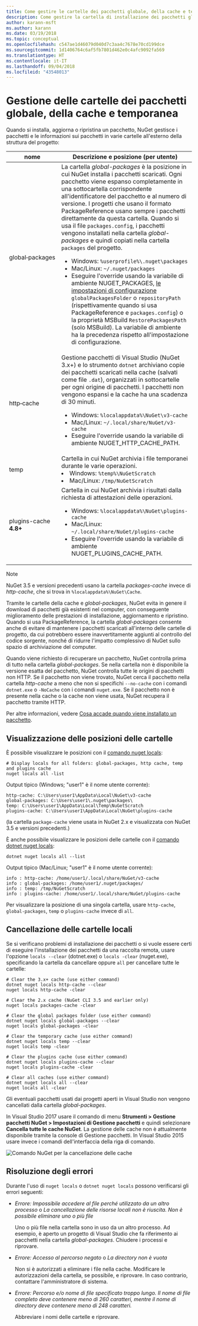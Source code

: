 ```yaml
---
title: Come gestire le cartelle dei pacchetti globale, della cache e temporanea in NuGet
description: Come gestire la cartella di installazione dei pacchetti globale, la cartella della cache dei pacchetti e la cartella temporanea esistenti in un computer, usate durante l'installazione, il ripristino e l'aggiornamento dei pacchetti.
author: karann-msft
ms.author: karann
ms.date: 03/19/2018
ms.topic: conceptual
ms.openlocfilehash: c547ae1d46079d040d7c3aa4c7678e70cd199dce
ms.sourcegitcommit: 1d1406764c6af5fb7801d462e0c4afc9092fa569
ms.translationtype: HT
ms.contentlocale: it-IT
ms.lasthandoff: 09/04/2018
ms.locfileid: "43548013"
---
```

# <a name="managing-the-global-packages-cache-and-temp-folders"></a>Gestione delle cartelle dei pacchetti globale, della cache e temporanea

Quando si installa, aggiorna o ripristina un pacchetto, NuGet gestisce i pacchetti e le informazioni sui pacchetti in varie cartelle all'esterno della struttura del progetto:

| nome | Descrizione e posizione (per utente)|
| --- | --- |
| global&#8209;packages | La cartella *global-packages* è la posizione in cui NuGet installa i pacchetti scaricati. Ogni pacchetto viene espanso completamente in una sottocartella corrispondente all'identificatore del pacchetto e al numero di versione. I progetti che usano il formato PackageReference usano sempre i pacchetti direttamente da questa cartella. Quando si usa il file `packages.config`, i pacchetti vengono installati nella cartella *global-packages* e quindi copiati nella cartella `packages` del progetto.<br/><ul><li>Windows: `%userprofile%\.nuget\packages`</li><li>Mac/Linux: `~/.nuget/packages`</li><li>Eseguire l'override usando la variabile di ambiente NUGET_PACKAGES, [le impostazioni di configurazione](../reference/nuget-config-file.md#config-section) `globalPackagesFolder` o `repositoryPath` (rispettivamente quando si usa PackageReference e `packages.config`) o la proprietà MSBuild `RestorePackagesPath` (solo MSBuild). La variabile di ambiente ha la precedenza rispetto all'impostazione di configurazione.</li></ul> |
| http&#8209;cache | Gestione pacchetti di Visual Studio (NuGet 3.x+) e lo strumento `dotnet` archiviano copie dei pacchetti scaricati nella cache (salvati come file `.dat`), organizzati in sottocartelle per ogni origine di pacchetti. I pacchetti non vengono espansi e la cache ha una scadenza di 30 minuti.<br/><ul><li>Windows: `%localappdata%\NuGet\v3-cache`</li><li>Mac/Linux: `~/.local/share/NuGet/v3-cache`</li><li>Eseguire l'override usando la variabile di ambiente NUGET_HTTP_CACHE_PATH.</li></ul> |
| temp | Cartella in cui NuGet archivia i file temporanei durante le varie operazioni.<br/><li>Windows: `%temp%\NuGetScratch`</li><li>Mac/Linux: `/tmp/NuGetScratch`</li></ul> |
| plugins-cache **4.8+** | Cartella in cui NuGet archivia i risultati dalla richiesta di attestazioni delle operazioni.<br/><ul><li>Windows: `%localappdata%\NuGet\plugins-cache`</li><li>Mac/Linux: `~/.local/share/NuGet/plugins-cache`</li><li>Eseguire l'override usando la variabile di ambiente NUGET_PLUGINS_CACHE_PATH.</li></ul> |

> [!Note]
> NuGet 3.5 e versioni precedenti usano la cartella *packages-cache* invece di *http-cache*, che si trova in `%localappdata%\NuGet\Cache`.

Tramite le cartelle della cache e *global-packages*, NuGet evita in genere il download di pacchetti già esistenti nel computer, con conseguente miglioramento delle prestazioni di installazione, aggiornamento e ripristino. Quando si usa PackageReference, la cartella *global-packages* consente anche di evitare di mantenere i pacchetti scaricati all'interno delle cartelle di progetto, da cui potrebbero essere inavvertitamente aggiunti al controllo del codice sorgente, nonché di ridurre l'impatto complessivo di NuGet sullo spazio di archiviazione del computer.

Quando viene richiesto di recuperare un pacchetto, NuGet controlla prima di tutto nella cartella *global-packages*. Se nella cartella non è disponibile la versione esatta del pacchetto, NuGet controlla tutte le origini di pacchetti non HTTP. Se il pacchetto non viene trovato, NuGet cerca il pacchetto nella cartella *http-cache* a meno che non si specifichi `--no-cache` con i comandi `dotnet.exe` o `-NoCache` con i comandi `nuget.exe`. Se il pacchetto non è presente nella cache o la cache non viene usata, NuGet recupera il pacchetto tramite HTTP.

Per altre informazioni, vedere [Cosa accade quando viene installato un pacchetto](ways-to-install-a-package.md#what-happens-when-a-package-is-installed).

## <a name="viewing-folder-locations"></a>Visualizzazione delle posizioni delle cartelle

È possibile visualizzare le posizioni con il [comando nuget locals](../tools/cli-ref-locals.md):

```cli
# Display locals for all folders: global-packages, http cache, temp and plugins cache
nuget locals all -list
```

Output tipico (Windows; "user1" è il nome utente corrente):

```output
http-cache: C:\Users\user1\AppData\Local\NuGet\v3-cache
global-packages: C:\Users\user1\.nuget\packages\
temp: C:\Users\user1\AppData\Local\Temp\NuGetScratch
plugins-cache: C:\Users\user1\AppData\Local\NuGet\plugins-cache
```

(la cartella `package-cache` viene usata in NuGet 2.x e visualizzata con NuGet 3.5 e versioni precedenti.)

È anche possibile visualizzare le posizioni delle cartelle con il [comando dotnet nuget locals](/dotnet/core/tools/dotnet-nuget-locals):

```cli
dotnet nuget locals all --list
```

Output tipico (Mac/Linux; "user1" è il nome utente corrente):

```output
info : http-cache: /home/user1/.local/share/NuGet/v3-cache
info : global-packages: /home/user1/.nuget/packages/
info : temp: /tmp/NuGetScratch
info : plugins-cache: /home/user1/.local/share/NuGet/plugins-cache
```

Per visualizzare la posizione di una singola cartella, usare `http-cache`, `global-packages`, `temp` o `plugins-cache` invece di `all`.

## <a name="clearing-local-folders"></a>Cancellazione delle cartelle locali

Se si verificano problemi di installazione dei pacchetti o si vuole essere certi di eseguire l'installazione dei pacchetti da una raccolta remota, usare l'opzione `locals --clear` (dotnet.exe) o `locals -clear` (nuget.exe), specificando la cartella da cancellare oppure `all` per cancellare tutte le cartelle:

```cli
# Clear the 3.x+ cache (use either command)
dotnet nuget locals http-cache --clear
nuget locals http-cache -clear

# Clear the 2.x cache (NuGet CLI 3.5 and earlier only)
nuget locals packages-cache -clear

# Clear the global packages folder (use either command)
dotnet nuget locals global-packages --clear
nuget locals global-packages -clear

# Clear the temporary cache (use either command)
dotnet nuget locals temp --clear
nuget locals temp -clear

# Clear the plugins cache (use either command)
dotnet nuget locals plugins-cache --clear
nuget locals plugins-cache -clear

# Clear all caches (use either command)
dotnet nuget locals all --clear
nuget locals all -clear
```

Gli eventuali pacchetti usati dai progetti aperti in Visual Studio non vengono cancellati dalla cartella *global-packages*.

In Visual Studio 2017 usare il comando di menu **Strumenti > Gestione pacchetti NuGet > Impostazioni di Gestione pacchetti** e quindi selezionare **Cancella tutte le cache NuGet**. La gestione delle cache non è attualmente disponibile tramite la console di Gestione pacchetti. In Visual Studio 2015 usare invece i comandi dell'interfaccia della riga di comando.

![Comando NuGet per la cancellazione delle cache](media/options-clear-caches.png)

## <a name="troubleshooting-errors"></a>Risoluzione degli errori

Durante l'uso di `nuget locals` o `dotnet nuget locals` possono verificarsi gli errori seguenti:

- *Errore: Impossibile accedere al file <package> perché utilizzato da un altro processo* o *La cancellazione delle risorse locali non è riuscita. Non è possibile eliminare uno o più file*

    Uno o più file nella cartella sono in uso da un altro processo. Ad esempio, è aperto un progetto di Visual Studio che fa riferimento ai pacchetti nella cartella *global-packages*. Chiudere i processi e riprovare.

- *Errore: Accesso al percorso <path> negato* o *La directory non è vuota*

    Non si è autorizzati a eliminare i file nella cache. Modificare le autorizzazioni della cartella, se possibile, e riprovare. In caso contrario, contattare l'amministratore di sistema.

- *Errore: Percorso e/o nome di file specificato troppo lungo. Il nome di file completo deve contenere meno di 260 caratteri, mentre il nome di directory deve contenere meno di 248 caratteri.*

    Abbreviare i nomi delle cartelle e riprovare.
